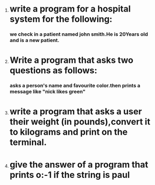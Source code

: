 <ol>
<li><h1>write a program for a hospital system for the following: </h1></li>
<h3>we check in a patient named john smith.He is 20Years old and is a new patient.</h3>
<li><h1>Write a program that asks two questions as follows:</h1></li>
<h3>asks a person's name and favourite color.then prints a message like "nick likes green"</h3>
<li><h1>write a program that asks a user their weight (in pounds),convert it to kilograms and print on the terminal.</h1></li>
<Li><h1>give the answer of a program that  prints o:-1 if the string is paul</h1></Li>
</ol>

